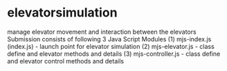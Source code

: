 # elevatorsimulation
manage elevator movement and interaction between the elevators
Submission consists of following 3 Java Script Modules
(1) mjs-index.js (index.js) - launch point for elevator simulation
(2) mjs-elevator.js - class define and elevator methods and details
(3) mjs-controller.js - class define and elevator control methods and details 
